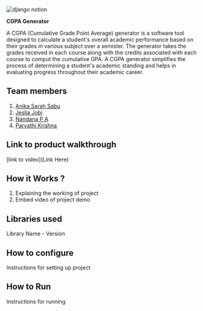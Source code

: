 
![django notion](https://github.com/TH-Activities/saturday-hack-night-template/assets/117498997/2db31367-8f96-4e88-8a8d-a1a75936204d)




**CGPA Generator**

A CGPA (Cumulative Grade Point Average) generator is a software tool designed to calculate a student's overall academic performance based on their grades in various subject over a semister. The generator takes the grades received in each course along with the credits associated with each course to comput the cumulative GPA. A CGPA generator simplifies the process of determining a student's academic standing and helps in evaluating progress throughout their academic career. 

## Team members
1. [Anika Sarah Sabu](https://github.com/Aneka-zera)
2. [Jeslia Jobi](https://github.com/Jeslia-Jobi)
3. [Nandana P A](https://github.com/Nandana-p-a)
4. [Parvathi Krishna](https://github.com/26parvathik)

## Link to product walkthrough
[link to video](Link Here)
## How it Works ?
1. Explaining the working of project
2. Embed video of project demo
## Libraries used
Library Name - Version
## How to configure
Instructions for setting up project
## How to Run
Instructions for running
